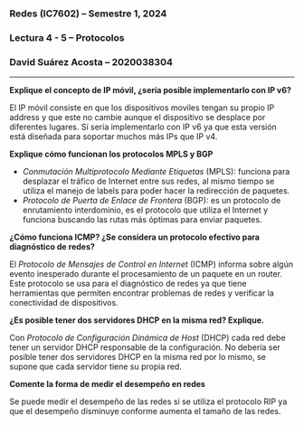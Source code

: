 ### **Redes (IC7602)** – Semestre 1, 2024
### **Lectura 4 - 5** – Protocolos
### David Suárez Acosta – 2020038304
____

**Explique el concepto de IP móvil, ¿sería posible implementarlo con IP v6?**

El IP móvil consiste en que los dispositivos moviles tengan su propio IP address y que este no cambie aunque el dispositivo se desplace por diferentes lugares. Sí sería implementarlo con IP v6 ya que esta versión está diseñada para soportar muchos más IPs que IP v4.

**Explique cómo funcionan los protocolos MPLS y BGP**

- *Conmutación Multiprotocolo Mediante Etiquetas* (MPLS): funciona para desplazar el tráfico de Internet entre sus redes, al mismo tiempo se utiliza el manejo de labels para poder hacer la redirección de paquetes.
- *Protocolo de Puerta de Enlace de Frontera* (BGP): es un protocolo de enrutamiento interdominio, es el protocolo que utiliza el Internet y funciona buscando las rutas más óptimas para enviar paquetes.

**¿Cómo funciona ICMP? ¿Se considera un protocolo efectivo para diagnóstico de redes?**

El *Protocolo de Mensajes de Control en Internet* (ICMP) informa sobre algún evento inesperado durante el procesamiento de un paquete en un router. Este protocolo se usa para el diagnóstico de redes ya que tiene herramientas que permiten encontrar problemas de redes y verificar la conectividad de dispositivos.

**¿Es posible tener dos servidores DHCP en la misma red? Explique.**

Con *Protocolo de Configuración Dinámica de Host* (DHCP) cada red debe tener un servidor DHCP responsable de la configuración. No debería ser posible tener dos servidores DHCP en la misma red por lo mismo, se supone que cada servidor tiene su propia red.

**Comente la forma de medir el desempeño en redes**

Se puede medir el desempeño de las redes si se utiliza el protocolo RIP ya que el desempeño disminuye conforme aumenta el tamaño de las redes.